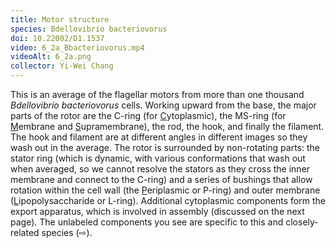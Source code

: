```yaml
---
title: Motor structure
species: Bdellovibrio bacteriovorus 
doi: 10.22002/D1.1537
video: 6_2a_Bbacteriovorus.mp4
videoAlt: 6_2a.png
collector: Yi-Wei Chang
---
```


This is an average of the flagellar motors from more than one thousand *Bdellovibrio bacteriovorus* cells. Working upward from the base, the major parts of the rotor are the C-ring (for <u>C</u>ytoplasmic), the MS-ring (for <u>M</u>embrane and <u>S</u>upramembrane), the rod, the hook, and finally the filament. The hook and filament are at different angles in different images so they wash out in the average. The rotor is surrounded by non-rotating parts: the stator ring (which is dynamic, with various conformations that wash out when averaged, so we cannot resolve the stators as they cross the inner membrane and connect to the C-ring) and a series of bushings that allow rotation within the cell wall (the <u>P</u>eriplasmic or P-ring) and outer membrane (<u>L</u>ipopolysaccharide or L-ring). Additional cytoplasmic components form the export apparatus, which is involved in assembly (discussed on the next page). The unlabeled components you see are specific to this and closely-related species (⇨).

